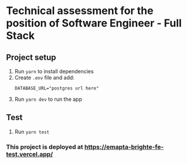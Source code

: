# Technical assessment for the position of Software Engineer - Full Stack

## Project setup

1. Run `yarn` to install dependencies
2. Create `.env` file and add:
   ```
   DATABASE_URL="postgres url here"
   ```
3. Run `yarn dev` to run the app

## Test

1. Run `yarn test`

### This project is deployed at https://emapta-brighte-fe-test.vercel.app/
